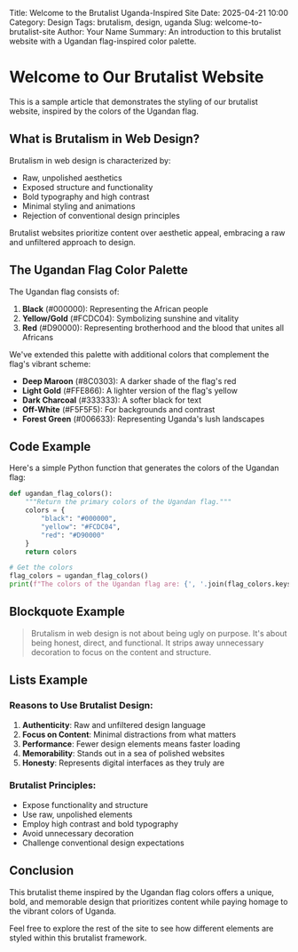 Title: Welcome to the Brutalist Uganda-Inspired Site
Date: 2025-04-21 10:00
Category: Design
Tags: brutalism, design, uganda
Slug: welcome-to-brutalist-site
Author: Your Name
Summary: An introduction to this brutalist website with a Ugandan flag-inspired color palette.

# Welcome to Our Brutalist Website

This is a sample article that demonstrates the styling of our brutalist website, inspired by the colors of the Ugandan flag.

## What is Brutalism in Web Design?

Brutalism in web design is characterized by:

- Raw, unpolished aesthetics
- Exposed structure and functionality
- Bold typography and high contrast
- Minimal styling and animations
- Rejection of conventional design principles

Brutalist websites prioritize content over aesthetic appeal, embracing a raw and unfiltered approach to design.

## The Ugandan Flag Color Palette

The Ugandan flag consists of:

1. **Black** (#000000): Representing the African people
2. **Yellow/Gold** (#FCDC04): Symbolizing sunshine and vitality
3. **Red** (#D90000): Representing brotherhood and the blood that unites all Africans

We've extended this palette with additional colors that complement the flag's vibrant scheme:

- **Deep Maroon** (#8C0303): A darker shade of the flag's red
- **Light Gold** (#FFE866): A lighter version of the flag's yellow
- **Dark Charcoal** (#333333): A softer black for text
- **Off-White** (#F5F5F5): For backgrounds and contrast
- **Forest Green** (#006633): Representing Uganda's lush landscapes

## Code Example

Here's a simple Python function that generates the colors of the Ugandan flag:

```python
def ugandan_flag_colors():
    """Return the primary colors of the Ugandan flag."""
    colors = {
        "black": "#000000",
        "yellow": "#FCDC04",
        "red": "#D90000"
    }
    return colors

# Get the colors
flag_colors = ugandan_flag_colors()
print(f"The colors of the Ugandan flag are: {', '.join(flag_colors.keys())}")
```

## Blockquote Example

> Brutalism in web design is not about being ugly on purpose. It's about being honest, direct, and functional. It strips away unnecessary decoration to focus on the content and structure.

## Lists Example

### Reasons to Use Brutalist Design:

1. **Authenticity**: Raw and unfiltered design language
2. **Focus on Content**: Minimal distractions from what matters
3. **Performance**: Fewer design elements means faster loading
4. **Memorability**: Stands out in a sea of polished websites
5. **Honesty**: Represents digital interfaces as they truly are

### Brutalist Principles:

* Expose functionality and structure
* Use raw, unpolished elements
* Employ high contrast and bold typography
* Avoid unnecessary decoration
* Challenge conventional design expectations

## Conclusion

This brutalist theme inspired by the Ugandan flag colors offers a unique, bold, and memorable design that prioritizes content while paying homage to the vibrant colors of Uganda.

Feel free to explore the rest of the site to see how different elements are styled within this brutalist framework.
